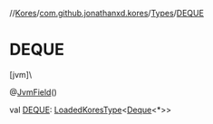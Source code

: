 //[Kores](../../../index.md)/[com.github.jonathanxd.kores](../index.md)/[Types](index.md)/[DEQUE](-d-e-q-u-e.md)

# DEQUE

[jvm]\

@[JvmField](https://kotlinlang.org/api/latest/jvm/stdlib/kotlin.jvm/-jvm-field/index.html)()

val [DEQUE](-d-e-q-u-e.md): [LoadedKoresType](../../com.github.jonathanxd.kores.type/-loaded-kores-type/index.md)<[Deque](https://docs.oracle.com/javase/8/docs/api/java/util/Deque.html)<*>>
